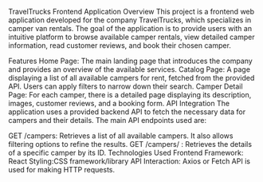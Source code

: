 TravelTrucks Frontend Application
Overview
This project is a frontend web application developed for the company TravelTrucks, which specializes in camper van rentals. The goal of the application is to provide users with an intuitive platform to browse available camper rentals, view detailed camper information, read customer reviews, and book their chosen camper.

Features
Home Page: The main landing page that introduces the company and provides an overview of the available services.
Catalog Page: A page displaying a list of all available campers for rent, fetched from the provided API. Users can apply filters to narrow down their search.
Camper Detail Page: For each camper, there is a detailed page displaying its description, images, customer reviews, and a booking form.
API Integration
The application uses a provided backend API to fetch the necessary data for campers and their details. The main API endpoints used are:

GET /campers: Retrieves a list of all available campers. It also allows filtering options to refine the results.
GET /campers/
: Retrieves the details of a specific camper by its ID.
Technologies Used
Frontend Framework: React
Styling:CSS framework/library
API Interaction: Axios or Fetch API is used for making HTTP requests.

